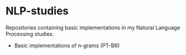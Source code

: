 # NLP-studies

Repositories containing basic implementations in my Natural Language Processing studies.

* Basic implementations of n-grams (PT-BR)
